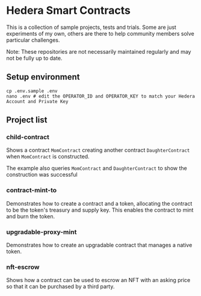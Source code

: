 # Hedera Smart Contracts

This is a collection of sample projects, tests and trials. Some are just experiments of my own, others are there to help community members solve particular challenges.

Note: These repositories are not necessarily maintained regularly and may not be fully up to date.

## Setup environment

```shell
cp .env.sample .env
nano .env # edit the OPERATOR_ID and OPERATOR_KEY to match your Hedera Account and Private Key
```

## Project list

### child-contract

Shows a contract `MomContract` creating another contract `DaughterContract` when `MomContract` is constructed.

The example also queries `MomContract` and `DaughterContract` to show the construction was successful

### contract-mint-to

Demonstrates how to create a contract and a token, allocating the contract to be the token's treasury and supply key.
This enables the contract to mint and burn the token.

### upgradable-proxy-mint

Demonstrates how to create an upgradable contract that manages a native token.

### nft-escrow

Shows how a contract can be used to escrow an NFT with an asking price so that it can be purchased by a third party.
